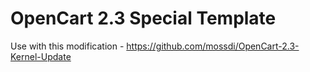 # OpenCart 2.3 Special Template

Use with this modification - https://github.com/mossdi/OpenCart-2.3-Kernel-Update
